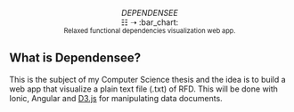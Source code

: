 <p align="center">
  <i>DEPENDENSEE</i>
  <br/><span>&#9783;</span> <span>&#10141;</span> :bar_chart:
  <br/><sup>Relaxed functional dependencies visualization web app.</sup>
</p>

## What is Dependensee?
This is the subject of my Computer Science thesis and the idea is to build a web app that visualize a plain text file (.txt) of RFD. This will be done with Ionic, Angular and [D3.js](https://d3js.org/) for manipulating data documents.
